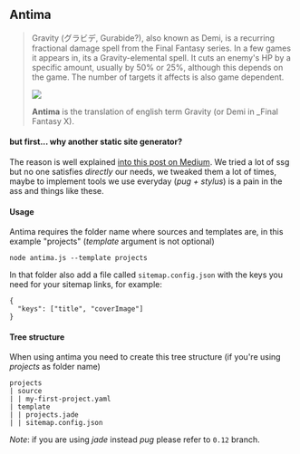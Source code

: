 ## Antima
> Gravity (グラビデ, Gurabide?), also known as Demi, is a recurring fractional damage spell from the Final Fantasy series. In a few games it appears in, its a Gravity-elemental spell. It cuts an enemy's HP by a specific amount, usually by 50% or 25%, although this depends on the game. The number of targets it affects is also game dependent.
>
> ![](http://vignette3.wikia.nocookie.net/finalfantasy/images/e/ed/FFX_Demi.png/revision/latest?cb=20111222035851)
>
> __Antima__ is the translation of english term Gravity (or Demi in _Final Fantasy X).


#### but first... why another static site generator?
The reason is well explained [into this post on Medium](https://medium.com/@rrhoover/build-for-fun-%E3%81%A3-%E3%81%A3-c7864e58a8a0). We tried a lot of ssg but no one satisfies _directly_ our needs, we tweaked them a lot of times, maybe to implement tools we use everyday (_pug + stylus_) is a pain in the ass and things like these.


#### Usage
Antima requires the folder name where sources and templates are, in this example "projects" (_template_ argument is not optional)
```
node antima.js --template projects
```
In that folder also add a file called `sitemap.config.json` with the keys you need for your sitemap links, for example:
```
{ 
  "keys": ["title", "coverImage"]
}
```


#### Tree structure
When using antima you need to create this tree structure (if you're using _projects_ as folder name)

    projects  
    | source  
    | | my-first-project.yaml  
    | template  
    | | projects.jade    
    | | sitemap.config.json    


_Note_: if you are using *jade* instead *pug* please refer to `0.12` branch.